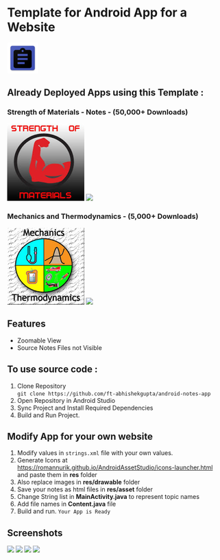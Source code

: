 # Template for Android App for a Website
![](./logo.png) 
## Already Deployed Apps using this Template :
### **Strength of Materials - Notes** - (50,000+ Downloads)
![](./strengthofmaterial_logo.jpg)
<a href="https://play.google.com/store/apps/details?id=com.saranshtiwari.strengthofmaterials_notes"><img src="https://play.google.com/intl/en_us/badges/images/generic/en_badge_web_generic.png" height="75"></a><br>

### **Mechanics and Thermodynamics** - (5,000+ Downloads)
![](./mechanicsandthermodynamics_logo.jpg)
<a href="https://play.google.com/store/apps/details?id=com.saranshtiwari.mechanicsthermo"><img src="https://play.google.com/intl/en_us/badges/images/generic/en_badge_web_generic.png" height="75"></a><br>

## Features
* Zoomable View
* Source Notes Files not Visible

## To use source code : 
1. Clone Repository <br>
```git clone https://github.com/ft-abhishekgupta/android-notes-app```
1. Open Repository in Android Studio
1. Sync Project and Install Required Dependencies
1. Build and Run Project.

## Modify App for your own website 
1. Modify values in ```strings.xml``` file with your own values.
1. Generate Icons at https://romannurik.github.io/AndroidAssetStudio/icons-launcher.html and paste them in **res** folder
1. Also replace images in **res/drawable** folder 
1. Save your notes as html files in **res/asset** folder
1. Change String list in **MainActivity.java** to represent topic names
1. Add file names in **Content.java** file
1. Build and run. ```Your App is Ready```

## Screenshots
![](./Screenshot1.png)
![](./Screenshot2.png)
![](./Screenshot3.png)
![](./Screenshot4.png)